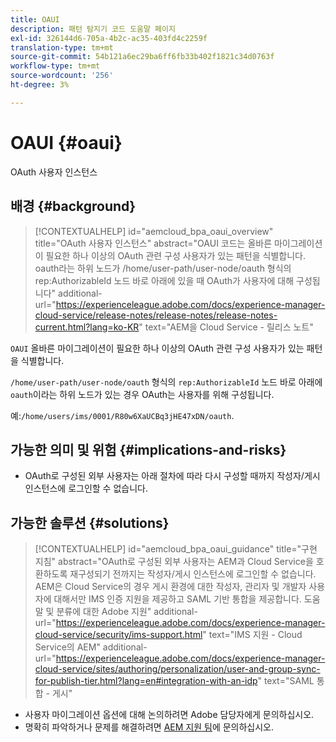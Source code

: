 ```yaml
---
title: OAUI
description: 패턴 탐지기 코드 도움말 페이지
exl-id: 326144d6-705a-4b2c-ac35-403fd4c2259f
translation-type: tm+mt
source-git-commit: 54b121a6ec29ba6ff6fb33b402f1821c34d0763f
workflow-type: tm+mt
source-wordcount: '256'
ht-degree: 3%

---
```


# OAUI {#oaui}

OAuth 사용자 인스턴스

## 배경 {#background}

>[!CONTEXTUALHELP]
>id="aemcloud_bpa_oaui_overview"
>title="OAuth 사용자 인스턴스"
>abstract="OAUI 코드는 올바른 마이그레이션이 필요한 하나 이상의 OAuth 관련 구성 사용자가 있는 패턴을 식별합니다. oauth라는 하위 노드가 /home/user-path/user-node/oauth 형식의 rep:AuthorizableId 노드 바로 아래에 있을 때 OAuth가 사용자에 대해 구성됩니다"
>additional-url="https://experienceleague.adobe.com/docs/experience-manager-cloud-service/release-notes/release-notes/release-notes-current.html?lang=ko-KR" text="AEM을 Cloud Service - 릴리스 노트"

`OAUI` 올바른 마이그레이션이 필요한 하나 이상의 OAuth 관련 구성 사용자가 있는 패턴을 식별합니다.

`/home/user-path/user-node/oauth` 형식의 `rep:AuthorizableId` 노드 바로 아래에 `oauth`이라는 하위 노드가 있는 경우 OAuth는 사용자를 위해 구성됩니다.

예:`/home/users/ims/0001/R80w6XaUCBq3jHE47xDN/oauth`.

## 가능한 의미 및 위험 {#implications-and-risks}

* OAuth로 구성된 외부 사용자는 아래 절차에 따라 다시 구성할 때까지 작성자/게시 인스턴스에 로그인할 수 없습니다.

## 가능한 솔루션 {#solutions}

>[!CONTEXTUALHELP]
>id="aemcloud_bpa_oaui_guidance"
>title="구현 지침"
>abstract="OAuth로 구성된 외부 사용자는 AEM과 Cloud Service을 호환하도록 재구성되기 전까지는 작성자/게시 인스턴스에 로그인할 수 없습니다. AEM은 Cloud Service의 경우 게시 환경에 대한 작성자, 관리자 및 개발자 사용자에 대해서만 IMS 인증 지원을 제공하고 SAML 기반 통합을 제공합니다. 도움말 및 분류에 대한 Adobe 지원"
>additional-url="https://experienceleague.adobe.com/docs/experience-manager-cloud-service/security/ims-support.html" text="IMS 지원 - Cloud Service의 AEM"
>additional-url="https://experienceleague.adobe.com/docs/experience-manager-cloud-service/sites/authoring/personalization/user-and-group-sync-for-publish-tier.html?lang=en#integration-with-an-idp" text="SAML 통합 - 게시"

* 사용자 마이그레이션 옵션에 대해 논의하려면 Adobe 담당자에게 문의하십시오.
* 명확히 파악하거나 문제를 해결하려면 [AEM 지원 팀](https://helpx.adobe.com/enterprise/using/support-for-experience-cloud.html)에 문의하십시오.
